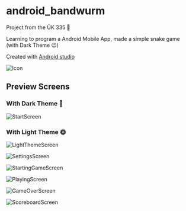# android_bandwurm
Project from the ÜK 335 🐍

Learning to program a Android Mobile App, made a simple snake game (with Dark Theme 😉)

Created with [Android studio](https://developer.android.com/studio)

![Icon](https://github.com/Hiekkan/android_bandwurm/blob/main/screens/Icon.png)

## Preview Screens

### With Dark Theme 🌙
![StartScreen](https://github.com/Hiekkan/android_bandwurm/blob/main/screens/StartScreen.png)

### With Light Theme 🌞
![LightThemeScreen](https://github.com/Hiekkan/android_bandwurm/blob/main/screens/LightThemeScreen.png)


![SettingsScreen](https://github.com/Hiekkan/android_bandwurm/blob/main/screens/SettingsScreen.png)

![StartingGameScreen](https://github.com/Hiekkan/android_bandwurm/blob/main/screens/StartingGameScreen.png)

![PlayingScreen](https://github.com/Hiekkan/android_bandwurm/blob/main/screens/PlayingScreen.png)

![GameOverScreen](https://github.com/Hiekkan/android_bandwurm/blob/main/screens/GameOverScreen.png)

![ScoreboardScreen](https://github.com/Hiekkan/android_bandwurm/blob/main/screens/ScoreboardScreen.png)
